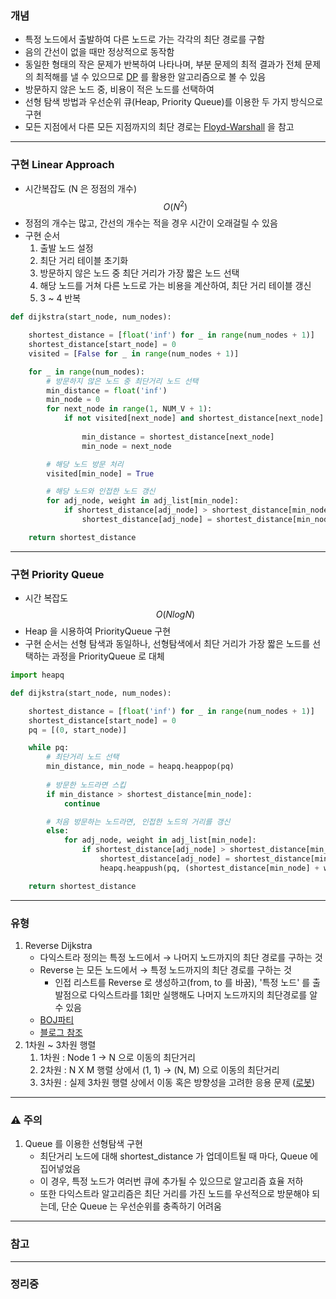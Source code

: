 ### 개념

* 특정 노드에서 출발하여 다른 노드로 가는 각각의 최단 경로를 구함
* 음의 간선이 없을 때만 정상적으로 동작함
* 동일한 형태의 작은 문제가 반복하여 나타나며, 부분 문제의 최적 결과가 전체 문제의 최적해를 낼 수 있으므로 [DP](DP.md) 를 활용한 알고리즘으로 볼 수 있음
* 방문하지 않은 노드 중, 비용이 적은 노드를 선택하여 
* 선형 탐색 방법과 우선순위 큐(Heap, Priority Queue)를 이용한 두 가지 방식으로 구현
* 모든 지점에서 다른 모든 지점까지의 최단 경로는 [Floyd-Warshall](Floyd-Warshall.md) 을 참고


---
### 구현 Linear Approach

* 시간복잡도 (N 은 정점의 개수) $$O(N^2)$$
* 정점의 개수는 많고, 간선의 개수는 적을 경우 시간이 오래걸릴 수 있음
* 구현 순서
	1. 출발 노드 설정
	2. 최단 거리 테이블 초기화
	3. 방문하지 않은 노드 중 최단 거리가 가장 짧은 노드 선택
	4. 해당 노드를 거쳐 다른 노드로 가는 비용을 계산하여, 최단 거리 테이블 갱신
	5. 3 ~ 4 반복
	
```Python
def dijkstra(start_node, num_nodes):

	shortest_distance = [float('inf') for _ in range(num_nodes + 1)]
	shortest_distance[start_node] = 0
	visited = [False for _ in range(num_nodes + 1)]

	for _ in range(num_nodes):
		# 방문하지 않은 노드 중 최단거리 노드 선택
		min_distance = float('inf')
		min_node = 0
		for next_node in range(1, NUM_V + 1):
			if not visited[next_node] and shortest_distance[next_node] < min_distance:
				
				min_distance = shortest_distance[next_node]
				min_node = next_node

		# 해당 노드 방문 처리
		visited[min_node] = True

		# 해당 노드와 인접한 노드 갱신
		for adj_node, weight in adj_list[min_node]:
			if shortest_distance[adj_node] > shortest_distance[min_node] + weight:
				shortest_distance[adj_node] = shortest_distance[min_node] + weight

	return shortest_distance

```


---
### 구현 Priority Queue

* 시간 복잡도 $$O(NlogN)$$
* Heap 을 시용하여 PriorityQueue 구현
* 구현 순서는 선형 탐색과 동일하나, 선형탐색에서 최단 거리가 가장 짧은 노드를 선택하는 과정을 PriorityQueue 로 대체

```Python
import heapq

def dijkstra(start_node, num_nodes):

	shortest_distance = [float('inf') for _ in range(num_nodes + 1)]
	shortest_distance[start_node] = 0
	pq = [(0, start_node)]

	while pq:
		# 최단거리 노드 선택
		min_distance, min_node = heapq.heappop(pq)
		
		# 방문한 노드라면 스킵
		if min_distance > shortest_distance[min_node]:
			continue

		# 처음 방문하는 노드라면, 인접한 노드의 거리를 갱신
		else:
			for adj_node, weight in adj_list[min_node]:
				if shortest_distance[adj_node] > shortest_distance[min_node] + weight:
					shortest_distance[adj_node] = shortest_distance[min_node] + weight
					heapq.heappush(pq, (shortest_distance[min_node] + weight, adj_node))

	return shortest_distance
```


---
### 유형

1. Reverse Dijkstra
	* 다익스트라 정의는 특정 노드에서 → 나머지 노드까지의 최단 경로를 구하는 것
	* Reverse 는 모든 노드에서 → 특정 노드까지의 최단 경로를 구하는 것
		* 인접 리스트를 Reverse 로 생성하고(from, to 를 바꿈), '특정 노드' 를 출발점으로 다익스트라를 1회만 실행해도 나머지 노드까지의 최단경로를 알 수 있음
	* [BOJ파티](https://www.acmicpc.net/problem/1238)
	* [블로그 참조](https://chb2005.tistory.com/128)
2. 1차원 ~ 3차원 행렬
	1. 1차원  : Node 1 → N 으로 이동의 최단거리
	2. 2차원 : N X M 행렬 상에서 (1, 1) → (N, M) 으로 이동의 최단거리
	3. 3차원 : 실제 3차원 행렬 상에서 이동 혹은 방향성을 고려한 응용 문제 ([로봇](https://www.acmicpc.net/problem/1726))


---
### ⚠️ 주의

1. Queue 를 이용한 선형탐색 구현
	* 최단거리 노드에 대해 shortest_distance 가 업데이트될 때 마다, Queue 에 집어넣었음
	* 이 경우, 특정 노드가 여러번 큐에 추가될 수 있으므로 알고리즘 효율 저하
	* 또한 다익스트라 알고리즘은 최단 거리를 가진 노드를 우선적으로 방문해야 되는데, 단순 Queue 는 우선순위를 충족하기 어려움


---
### 참고


---
### 정리중